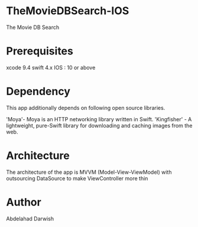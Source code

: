 # TheMovieDBSearch-IOS
The Movie DB Search 


# Prerequisites
xcode 9.4
swift 4.x
IOS : 10 or above

# Dependency
This app additionally depends on following open source libraries.

'Moya'-   Moya is an HTTP networking library written in Swift.
'Kingfisher' - A lightweight, pure-Swift library for downloading and caching images from the web.


# Architecture
The architecture of the app is MVVM (Model-View-ViewModel)  with outsourcing DataSource to make  ViewController more thin

# Author
Abdelahad Darwish
